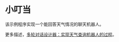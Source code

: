 # 小叮当

该示例程序实现一个能回答天气情况的聊天机器人。

更多描述，[多轮对话设计器：实现天气查询机器人的过程](https://docs.chatopera.com/products/chatbot-platform/conversation.html#%E4%BD%BF%E7%94%A8%E8%BF%9B%E9%98%B6)。
